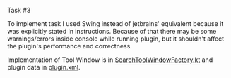 Task #3

To implement task I used Swing instead of jetbrains' equivalent because it was explicitly stated in instructions.
Because of that there may be some warnings/errors inside console while running plugin, but it shouldn't affect the plugin's performance and correctness.

Implementation of Tool Window is in [SearchToolWindowFactory.kt](src/main/kotlin/org/example/searchWindow/SearchToolWindowFactory.kt) and plugin data in [plugin.xml](src/main/resources/META-INF/plugin.xml).

